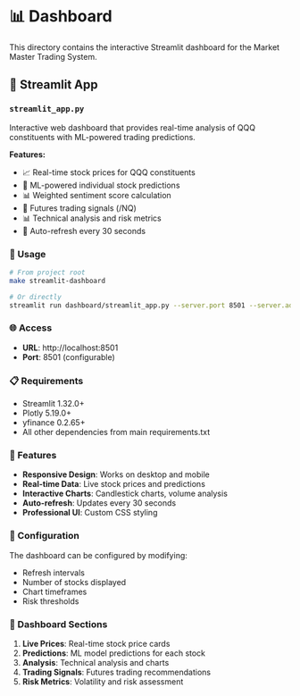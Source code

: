# 📊 Dashboard

This directory contains the interactive Streamlit dashboard for the Market Master Trading System.

## 🎯 Streamlit App

### `streamlit_app.py`
Interactive web dashboard that provides real-time analysis of QQQ constituents with ML-powered trading predictions.

**Features:**
- 📈 Real-time stock prices for QQQ constituents
- 🤖 ML-powered individual stock predictions
- 📊 Weighted sentiment score calculation
- 🎯 Futures trading signals (/NQ)
- 📊 Technical analysis and risk metrics
- 🔄 Auto-refresh every 30 seconds

### 🚀 Usage

```bash
# From project root
make streamlit-dashboard

# Or directly
streamlit run dashboard/streamlit_app.py --server.port 8501 --server.address 0.0.0.0
```

### 🌐 Access
- **URL**: http://localhost:8501
- **Port**: 8501 (configurable)

### 📋 Requirements
- Streamlit 1.32.0+
- Plotly 5.19.0+
- yfinance 0.2.65+
- All other dependencies from main requirements.txt

### 🎨 Features
- **Responsive Design**: Works on desktop and mobile
- **Real-time Data**: Live stock prices and predictions
- **Interactive Charts**: Candlestick charts, volume analysis
- **Auto-refresh**: Updates every 30 seconds
- **Professional UI**: Custom CSS styling

### 🔧 Configuration
The dashboard can be configured by modifying:
- Refresh intervals
- Number of stocks displayed
- Chart timeframes
- Risk thresholds

### 📱 Dashboard Sections
1. **Live Prices**: Real-time stock price cards
2. **Predictions**: ML model predictions for each stock
3. **Analysis**: Technical analysis and charts
4. **Trading Signals**: Futures trading recommendations
5. **Risk Metrics**: Volatility and risk assessment
